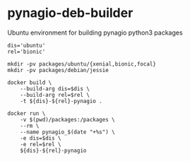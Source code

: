 # pynagio-deb-builder
Ubuntu environment for building pynagio python3 packages

```
dis='ubuntu'
rel='bionic'

mkdir -pv packages/ubuntu/{xenial,bionic,focal}
mkdir -pv packages/debian/jessie

docker build \
    --build-arg dis=$dis \
    --build-arg rel=$rel \
    -t ${dis}-${rel}-pynagio .

docker run \
    -v $(pwd)/packages:/packages \
    --rm \
    --name pynagio_$(date "+%s") \
    -e dis=$dis \
    -e rel=$rel \
    ${dis}-${rel}-pynagio
```

